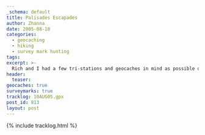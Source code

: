 ```yaml
---
_schema: default
title: Palisades Escapades
author: Zhanna
date: 2005-08-10
categories:
  - geocaching
  - hiking
  - survey mark hunting
tags:
excerpt: >- 
  Rich and I had a few tri-stations and geocaches in mind as possible diversions on our day-trip to the Palisades, but the main goal of the day was just hiking and exploring. 
header:
  teaser:
geocaches: true
surveymarks: true
tracklog: 10AUG05.gpx
post_id: 813
layout: post                                                  
---      
```


<!--
Started out at 6:45am
Reached State Line Lookout by 8:45am
Got everything ready, parking lot deserted
Couldn't decide which way to go, but finally chose to take the long route to the south and then come back and do the north there-and-back to the boundary marker if there was time
Headed to ROON
Hopped over the wall and right into the poison ivy,  Yikes!
First mark found was the station mark.  Easy to see as it was marked by a white cross for aerial surveying purposes.  
Then we set out to find RM1.  The distance and direction led us directly to a PI covered boulder.  Rich spotted the mark on the far end.  Originally he was going to avoid it altogether, but he managed to push enough of the vile plants aside that I felt comfortable hopping up on the boulder and taking some photos, and he soon followed.  After we both documented the station disk, we attempted to sight a bearing for RM2.  We didn't think we'd have much luck here; our route from the station woudl take us directly through a huge patch of poison ivy, and it wasn't only on the groudn but climbing the trees as well.  We eventually decided to exit to the road and try to re0enter the area from the other side of teh stone wall, closer to where we expected RM2 to be located.  We were able to circumvent some of the PI but were not able to find the mark.  Perhaps in late Fall or Winter (still being careful of the PI vines, of course) we suspect we may have better luck.
Then took a cursory glance around for the drill hole, withotu having any great expectations and, as it turned out, without having any luck.  The boulders lining the east side of the road seem to have been either replaced by or built into a more solid stone wall.  Several of tehm have drill holes through, but there's no way of knowing which may have been the witness mark, if any.  None was at the precise location indicated on the datasheet.
Then began our hike.  
Went down the path I thought toward the castle, but we headed down the steep hill (slippery because it was so dry, we both skidded on the loose dirt a few times) toward the shore trail.  Along the way found the Alpine ski trail cache, didn't trade anything and managed to avoid the PI.
Then headed downward again, to the intersection where we turned left (north) and headed toward the "Giant Stairs".  Were going to take a break on the rocks, but they were boiling hot.  Rich didn't want to do the rock scramble and it really was too hot anyway.  At least I've seen it, and we can come back in the Fall.  
Retraced our steps and back to teh intersection, then through a grove of berry bushes that looked like translucnet red raspberries and were sticky (didn't try them).  Wineberries?  
Path by the shore was alternately open (very hot in sun) and shaded by high weeds and bushes on the left (riverside) and trees/cliffs on the right.
Gentle walk with quiet conversation , found a shaded spot with natural stone "bench" and fireplace for our snack.  Dying of thirst by this point but also ate some sour licorice candies and Rich tried the violet candies (wasn't really a fan, said they tasted like old lady perfume).
Continued on along the path, found the Baywatch on teh Hudson cache after quite a bit of searching.  Neat -- located inside part of an old foundation.
Then continued on (takgin a pee break in the PI along the way) somehow missed both piesr where we were going to look for two marks (suspected long gone).  Took a little "Bath" in a fancy stone culvert we found along the way.  Then made our way to the Alpine trail and back up to the top fo the ridge.  
Once at top, went under road just to check out the little tunnel, Rich sweated all over the rocks while a cyclist went by on the road.  Back through tunnel and started back up the trail, talking abotu McPhee and other interesting books.  
Made our way out this and that little trail to every overlook we could find.  Eventually found ourselves right near BURNETT!  Climbed through fence and out onto the cliff despite Rich's trepidation. :~)  He was pretty sure he knew it was on the far rock but didn't want to go out there, both because of the PI and because of the cliff.  I went out and found the cross immediately.  Rich came out too and we took our photos and just chatted for a while.  We then crossed back to the "legal" side of the fence and tried to spot some of the reference land,marks, without much luck.  We did find the power station, but that's about it.
then we continued north along the  trail and found two more neat overlooks -- remember "Dagny's View" and what Rich said about how this place always reminds him of Dagny looking out over the river down to the city skyscrapers from their Hudson estate.
Continued toward the Castle, found "don't miss the castle" along the way.  Didn't trade but found a nice log to sit and rest, where R was getting sleepy. :)
Played around at the castle for a while taking photos and just exploring.  Finally continued on, climbing some more since "High Point" is apparently not the high point of this ridge!  
Back at the oarking area (now somewhat busier), we were dying of thuirst having finished out drinks at Dagny's View earlier.  After cleaning up and changing, we bought 5 Snapples in the gift shop and drank them down while standing on the observatin platform in about 5 minutes!  Never drank anything that fast, never felt that good. Sunshine felt fabulous standing there with him looking out over the river, even though ti was almost unbearably hot.  
Where to go for supper?  R knew of a large mall about 10 miles away  we checked his IQue and what a surprise there was an Outbakc restaurant there.  Well, we had to go.  Got there without a problem but the GPS was pointing us to the Home Depot.  couldn't find outback.  Turned right and got sucked into the labyrunthine parking lot of the main entrance of the mall, and behind CUBEARS1.  Eventually turned left and found the hidden Outback restaurant *inside* the mall across from the Legal Sea Foods.  
Good dininer, lots of fun playing around with him and his foot and leg cramps.  Shrimp appetizer with "mustardy" sauce on brown bread.  Blue cheese chopped salad.  He had steak and sweet potato (cooked a little too long) and I had ribs which he loved.  Lots of great conversation and fun.
When done we were looking at the IMAX theater but decided it was too alte already to see a show.  "Hmm, it would be nice if there was a directory around here" "Uh, something like that, huge sign that says directory on 4 sides?!" He spotted the LEGO store!  Was unexpected treat wandering around the mall with him—never though I'd be in a mall with him!  Got large bucket of pick-a-brick whiel he asked some questions about hte various parts and looked around at the displays in the store.  Also bought some small polybags for cache prizes.
Some more wandering, but the mall was closing so we decided to leave.
Great ride home, listening to Beach Boys and Neil Diamond.  Nice hug too.
-->

{% include tracklog.html %}